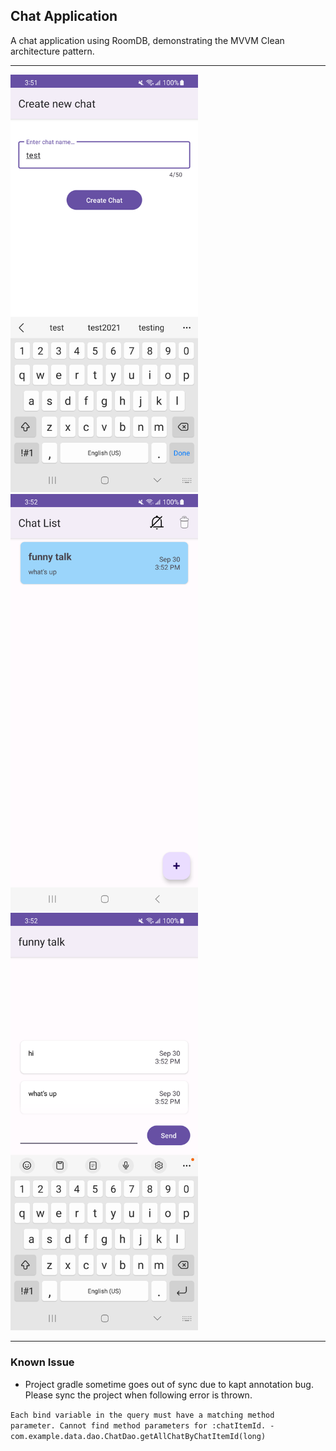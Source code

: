 ## Chat Application

A chat application using RoomDB, demonstrating the MVVM Clean architecture pattern.

<hr>

<span>
<img src="https://github.com/alexgomes09/ChatApplication/blob/main/assets/new_chat.png" width="300">
<img src="https://raw.githubusercontent.com/alexgomes09/ChatApplication/main/assets/chat_list.png" width="300">
<img src="https://github.com/alexgomes09/ChatApplication/blob/main/assets/chat_message.png?raw=true" width="300">
</span>

<hr/>

### Known Issue
- Project gradle sometime goes out of sync due to kapt annotation bug. Please sync the project when following error is thrown.

<code>Each bind variable in the query must have a matching method parameter. Cannot find method parameters for :chatItemId. - com.example.data.dao.ChatDao.getAllChatByChatItemId(long)
</code>